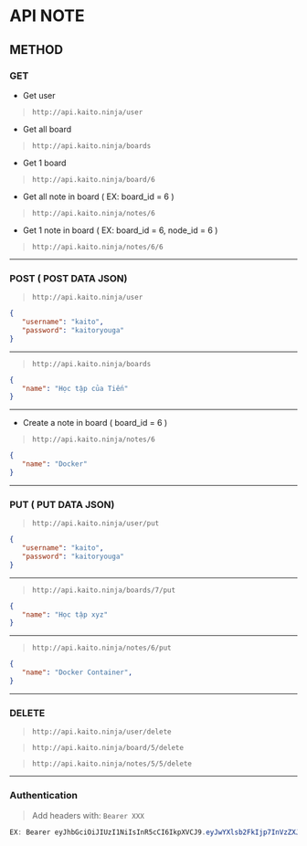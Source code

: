 # API NOTE

## METHOD

### GET
- Get user
> `http://api.kaito.ninja/user`

- Get all board
> `http://api.kaito.ninja/boards`

- Get 1 board
> `http://api.kaito.ninja/board/6`

- Get all note in board ( EX: board_id = 6 )
> `http://api.kaito.ninja/notes/6`

- Get 1 note in board ( EX: board_id = 6, node_id = 6 )
> `http://api.kaito.ninja/notes/6/6`

---

### POST ( POST DATA JSON)

> `http://api.kaito.ninja/user`

```json
{
   "username": "kaito",
   "password": "kaitoryouga"
}
```
---

> `http://api.kaito.ninja/boards`
```json
{
   "name": "Học tập của Tiến"
}
```

---

- Create a note in board ( board_id = 6 )
> `http://api.kaito.ninja/notes/6`
```json
{
   "name": "Docker"
}
```

---

### PUT ( PUT DATA JSON)

> `http://api.kaito.ninja/user/put`

```json
{
   "username": "kaito",
   "password": "kaitoryouga"
}
```
---
> `http://api.kaito.ninja/boards/7/put`
```json
{
   "name": "Học tập xyz"
}
```

---

> `http://api.kaito.ninja/notes/6/put`
```json
{
   "name": "Docker Container",
}
```

---

### DELETE
> `http://api.kaito.ninja/user/delete`

> `http://api.kaito.ninja/board/5/delete`

> `http://api.kaito.ninja/notes/5/5/delete`

---
### Authentication
> Add headers with: `Bearer XXX`

```java
EX: Bearer eyJhbGciOiJIUzI1NiIsInR5cCI6IkpXVCJ9.eyJwYXlsb2FkIjp7InVzZXJuYW1lIjoiZ2ciLCJpZCI6MTZ9LCJpYXQiOjE2MDY4MTg1NTR9.o2OuH6b02IJ9AWgudaQGDzexod8s4frpkUrgL0_RtrU
```